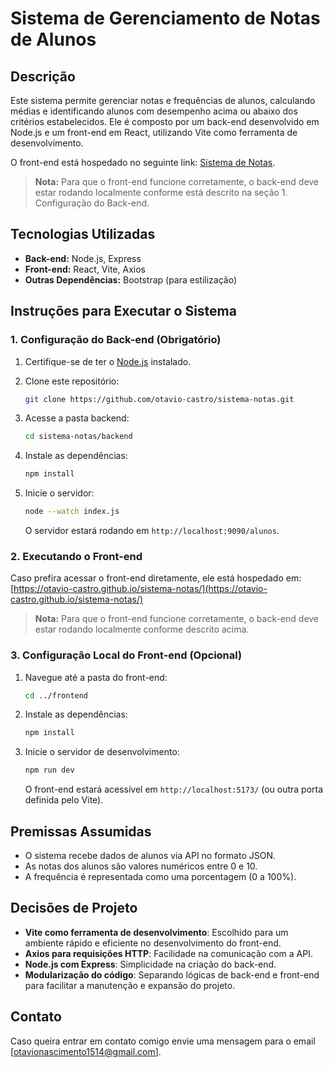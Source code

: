 # Sistema de Gerenciamento de Notas de Alunos

## Descrição
Este sistema permite gerenciar notas e frequências de alunos, calculando médias e identificando alunos com desempenho acima ou abaixo dos critérios estabelecidos. Ele é composto por um back-end desenvolvido em Node.js e um front-end em React, utilizando Vite como ferramenta de desenvolvimento.

O front-end está hospedado no seguinte link: [Sistema de Notas](https://otavio-castro.github.io/sistema-notas/). 
> **Nota:** Para que o front-end funcione corretamente, o back-end deve estar rodando localmente conforme está descrito na seção 1. Configuração do Back-end.

## Tecnologias Utilizadas
- **Back-end:** Node.js, Express
- **Front-end:** React, Vite, Axios
- **Outras Dependências:** Bootstrap (para estilização)

## Instruções para Executar o Sistema

### 1. Configuração do Back-end (Obrigatório)

1. Certifique-se de ter o [Node.js](https://nodejs.org/pt) instalado.
   
3. Clone este repositório:
   ```sh
   git clone https://github.com/otavio-castro/sistema-notas.git
   ```
4. Acesse a pasta backend:
   ```sh
   cd sistema-notas/backend
   ```
4. Instale as dependências:
   ```sh
   npm install
   ```
5. Inicie o servidor:
   ```sh
   node --watch index.js
   ```
   O servidor estará rodando em `http://localhost:9090/alunos`.

### 2. Executando o Front-end

Caso prefira acessar o front-end diretamente, ele está hospedado em:
[https://otavio-castro.github.io/sistema-notas/](https://otavio-castro.github.io/sistema-notas/)

> **Nota:** Para que o front-end funcione corretamente, o back-end deve estar rodando localmente conforme descrito acima.

### 3. Configuração Local do Front-end (Opcional)

1. Navegue até a pasta do front-end:
   ```sh
   cd ../frontend
   ```
2. Instale as dependências:
   ```sh
   npm install
   ```
3. Inicie o servidor de desenvolvimento:
   ```sh
   npm run dev
   ```
   O front-end estará acessível em `http://localhost:5173/` (ou outra porta definida pelo Vite).

## Premissas Assumidas
- O sistema recebe dados de alunos via API no formato JSON.
- As notas dos alunos são valores numéricos entre 0 e 10.
- A frequência é representada como uma porcentagem (0 a 100%).

## Decisões de Projeto
- **Vite como ferramenta de desenvolvimento**: Escolhido para um ambiente rápido e eficiente no desenvolvimento do front-end.
- **Axios para requisições HTTP**: Facilidade na comunicação com a API.
- **Node.js com Express**: Simplicidade na criação do back-end.
- **Modularização do código**: Separando lógicas de back-end e front-end para facilitar a manutenção e expansão do projeto.

## Contato

Caso queira entrar em contato comigo envie uma mensagem para o email [otavionascimento1514@gmail.com].
